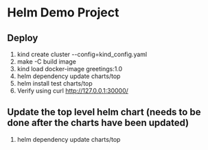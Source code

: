 # Helm Demo Project

## Deploy

1. kind create cluster --config=kind_config.yaml
2. make -C build image
3. kind load docker-image greetings:1.0
4. helm dependency update charts/top
5. helm install test charts/top
6. Verify using curl http://127.0.0.1:30000/

## Update the top level helm chart (needs to be done after the charts have been updated)

1. helm dependency update charts/top
